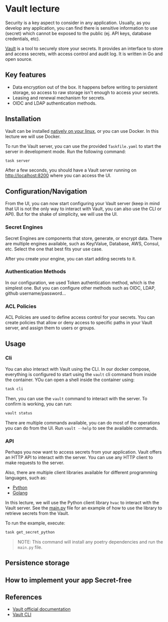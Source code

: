 # Vault lecture

Security is a key aspect to consider in any application. Usually, as you develop
any application, you can find there is sensitive information to use (secret)
which cannot be exposed to the public (ej. API keys, database credentials, etc).

[Vault](https://github.com/hashicorp/vault) is a tool to securely store your
secrets. It provides an interface to store and access secrets, with access
control and audit log. It is written in Go and open source.

## Key features

- Data encryption out of the box. It happens before writing to persistent
  storage, so access to raw storage isn't enough to access your secrets.
- Leasing and renewal mechanism for secrets.
- OIDC and LDAP authentication methods.

## Installation

Vault can be installed
[natively on your linux](https://developer.hashicorp.com/vault/docs/deploy/run-as-service),
or you can use Docker. In this lecture we will use Docker.

To run the Vault server, you can use the provided `Taskfile.yaml` to start the
server in development mode. Run the following command:

```bash
task server
```

After a few seconds, you should have a Vault server running on
[http://localhost:8200](http://localhost:8200) where you can access the UI.

## Configuration/Navigation

From the UI, you can now start configuring your Vault server (keep in mind that
UI is not the only way to interact with Vault, you can also use the CLI or API).
But for the shake of simplicity, we will use the UI.

### Secret Engines

Secret Engines are components that store, generate, or encrypt data. There are
multiple engines available, such as Key/Value, Database, AWS, Consul, etc.
Select the one that best fits your use case.

After you create your engine, you can start adding secrets to it.

### Authentication Methods

In our configuration, we used Token authentication method, which is the simplest
one. But you can configure other methods such as OIDC, LDAP, github
username/password...

### ACL Policies

ACL Policies are used to define access control for your secrets. You can create
policies that allow or deny access to specific paths in your Vault server, and
assign them to users or groups.

## Usage

### Cli

You can also interact with Vault using the CLI. In our docker compose,
everything is configured to start using the `vault` cli command from inside the
container. YOu can open a shell inside the container using:

```bash
task cli
```

Then, you can use the `vault` command to interact with the server. To confirm is
working, you can run:

```bash
vault status
```

There are multiple commands available, you can do most of the operations you can
do from the UI. Run `vault --help` to see the available commands.

### API

Perhaps you now want to access secrets from your application. Vault offers an
HTTP API to interact with the server. You can use any HTTP client to make
requests to the server.

Also, there are multiple client libraries available for different programming
languages, such as:

- [Python](https://github.com/hvac/hvac)
- [Golang](https://github.com/hashicorp/vault-client-go)

In this lecture, we will use the Python client library `hvac` to interact with
the Vault server. See the [main.py](main.py) file for an example of how to use
the library to retrieve secrets from the Vault.

To run the example, execute:

```bash
task get_secret_python
```

> NOTE: This command will install any poetry dependencies and run the `main.py`
> file.

## Persistence storage

<!-- TODO -->

## How to implement your app Secret-free

<!-- TODO -->

## References

- [Vault official documentation](https://developer.hashicorp.com/vault/docs)
- [Vault CLI](https://developer.hashicorp.com/vault/docs/commands)
